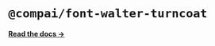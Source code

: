 # `@compai/font-walter-turncoat`

[**Read the docs &rarr;**](https://components.ai/docs/typefaces/walter-turncoat)
